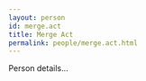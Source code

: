 ```yaml
---
layout: person
id: merge.act
title: Merge Act
permalink: people/merge.act.html
---
```


Person details...